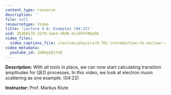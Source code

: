 ```yaml
---
content_type: resource
description: ''
file: null
resourcetype: Video
title: 'Lecture 4.6: Examples (04:22)'
uid: 3b36817b-3270-1ae3-34d6-ec1d54f06a56
video_files:
  video_captions_file: /courses/physics/8-701-introduction-to-nuclear-and-particle-physics-fall-2020/video-lectures/chapter-4.-qed/lecture-4.6-examples-04-22/2UHUg1OjYnE.vtt
video_metadata:
  youtube_id: 2UHUg1OjYnE
---
```


**Description:** With all tools in place, we can now start calculating transition amplitudes for QED processes. In this video, we look at electron muon scattering as one example. (04:22)

**Instructor:** Prof. Markus Klute